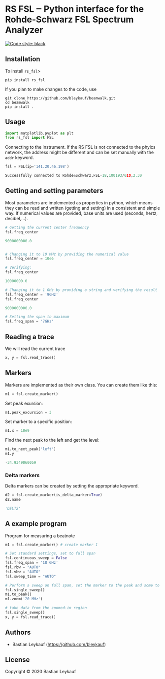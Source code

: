 # RS FSL ‒ Python interface for the Rohde-Schwarz FSL Spectrum Analyzer

<!---
[![PyPI](https://img.shields.io/pypi/v/rs_fsl?color=blue)](https://pypi.org/project/rs_fsl/)
[![Conda](https://img.shields.io/conda/v/conda-forge/rs_fsl?color=blue&label=conda-forge)](https://anaconda.org/conda-forge/rs_fsl)
[![Build Status](https://travis-ci.com/bleykauf/rs_fsl.svg?branch=main)](https://travis-ci.com/bleykauf/rs_fsl)
[![Documentation Status](https://readthedocs.org/projects/rs_fsl/badge/?version=latest)](https://rs_fsl.readthedocs.io/en/latest/?badge=latest)
[![Coverage Status](https://coveralls.io/repos/github/bleykauf/rs_fsl/badge.svg?branch=main)](https://coveralls.io/github/bleykauf/rs_fsl?branch=main)
-->
[![Code style: black](https://img.shields.io/badge/code%20style-black-000000.svg)](https://github.com/psf/black)

## Installation

To install `rs_fsl`>

```
pip install rs_fsl
```


If you plan to make changes to the code, use

```
git clone https://github.com/bleykauf/beamwalk.git
cd beamwalk
pip install .
```
## Usage


```python
import matplotlib.pyplot as plt
from rs_fsl import FSL
```

Connecting to the instrument. If the RS FSL is not connected to the phyics network, the address might be different and can be set manually with the `addr` keyword.


```python
fsl = FSL(ip='141.20.46.198')

Successfully connected to Rohde&Schwarz,FSL-18,100193/018,2.30
```

    
    


## Getting and setting parameters

Most parameters are implemented as properties in python, which means they can be read and written (getting and setting) in a consistent and simple way. If numerical values are provided, base units are used (seconds, hertz, decibel,...). 


```python
# Getting the current center frequency
fsl.freq_center

9000000000.0
```
    
```python

# Changing it to 10 MHz by providing the numerical value 
fsl.freq_center = 10e6
```


```python
# Verifying:
fsl.freq_center

10000000.0
```
    
```python
# Changing it to 1 GHz by providing a string and verifying the result
fsl.freq_center = '9GHz'
fsl.freq_center

9000000000.0
```

    

```python
# Setting the span to maximum
fsl.freq_span = '7GHz'
```

## Reading a trace

We will read the current trace


```python
x, y = fsl.read_trace()
```

## Markers

Markers are implemented as their own class. You can create them like this:


```python
m1 = fsl.create_marker()
```

Set peak exursion:


```python
m1.peak_excursion = 3
```

Set marker to a specific position:


```python
m1.x = 10e9
```

Find the next peak to the left and get the level:


```python
m1.to_next_peak('left')
m1.y

-34.9349060059

```







### Delta markers

Delta markers can be created by setting the appropriate keyword.


```python
d2 = fsl.create_marker(is_delta_marker=True)
d2.name

'DELT2'
```

## A example program

Program for measuring a beatnote


```python
m1 = fsl.create_marker() # create marker 1

# Set standard settings, set to full span
fsl.continuous_sweep = False
fsl.freq_span = '18 GHz'
fsl.rbw = "AUTO"
fsl.vbw = "AUTO"
fsl.sweep_time = "AUTO"

# Perform a sweep on full span, set the marker to the peak and some to that marker
fsl.single_sweep()
m1.to_peak()
m1.zoom('20 MHz')

# take data from the zoomed-in region
fsl.single_sweep()
x, y = fsl.read_trace()
```

## Authors

-   Bastian Leykauf (<https://github.com/bleykauf>)

## License

Copyright © 2020 Bastian Leykauf
